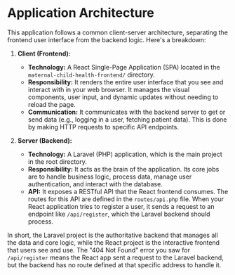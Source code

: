 # Application Architecture

This application follows a common client-server architecture, separating the frontend user interface from the backend logic. Here's a breakdown:

1.  **Client (Frontend):**
    *   **Technology:** A React Single-Page Application (SPA) located in the `maternal-child-health-frontend/` directory.
    *   **Responsibility:** It renders the entire user interface that you see and interact with in your web browser. It manages the visual components, user input, and dynamic updates without needing to reload the page.
    *   **Communication:** It communicates with the backend server to get or send data (e.g., logging in a user, fetching patient data). This is done by making HTTP requests to specific API endpoints.

2.  **Server (Backend):**
    *   **Technology:** A Laravel (PHP) application, which is the main project in the root directory.
    *   **Responsibility:** It acts as the brain of the application. Its core jobs are to handle business logic, process data, manage user authentication, and interact with the database.
    *   **API:** It exposes a RESTful API that the React frontend consumes. The routes for this API are defined in the `routes/api.php` file. When your React application tries to register a user, it sends a request to an endpoint like `/api/register`, which the Laravel backend should process.

In short, the Laravel project is the authoritative backend that manages all the data and core logic, while the React project is the interactive frontend that users see and use. The "404 Not Found" error you saw for `/api/register` means the React app sent a request to the Laravel backend, but the backend has no route defined at that specific address to handle it.

